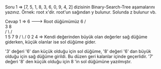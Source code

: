 Soru 1 => [7, 5, 1, 8, 3, 6, 0, 9, 4, 2] dizisinin      Binary-Search-Tree aşamalarını yazınız.
Örnek: root x'dir. root'un sağından y bulunur. Solunda z bulunur vb.



Cevap 1 =>
        6            ---> Root düğümümüz 6
      /   \
     3     8          
    / \   / \
   1   5 7   9
  / \   /
 0   2 4
=> Kendi değerinden büyük olan değerler sağ düğüme giderken, küçük olanlar ise sol düğüme gider.

'3' değeri '6' dan küçük olduğu için sol düğüme, '8' değeri '6' dan büyük olduğu için sağ düğüme girildi. Bu düzen geri kalanlar içinde geçerlidir. '7' değeri '8' den küçük olduğu için 8 'in sol düğümüne yazılmıştır.

